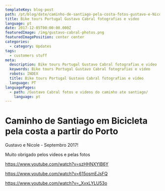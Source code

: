 ```yaml
---
templateKey: blog-post
path: /pt/blog/date/caminho-de-santiago-pela-costa-fotos-gustavo-e-Nicole/
title: Bike tours Portugal Gustavo Cabral fotografias e video
language: pt
date: 2017-12-05T00:00:00.000Z
featuredImage: /img/gustavo-cabral-photos.png
featuredImagePosition: center center
categories:
  - category: Updates
tags:
  - customers stuff
meta:
  description: Bike tours Portugal Gustavo Cabral fotografias e video
  keywords: Bike tours Portugal Gustavo Cabral fotografias e video
  robots: INDEX
  title: Bike tours Portugal Gustavo Cabral fotografias e video
  language: PT
languagePages:
  - path: /Gustavo Cabral fotos e videos do caminho ate santiago/
    language: pt
---
```

# Caminho de Santiago em Bicicleta pela costa a partir do Porto

Gustavo e Nicole - Septembro 2017!



Muito obrigado pelos videos e pelas fotos

https://www.youtube.com/watch?v=szHHNXYlB6Y

https://www.youtube.com/watch?v=615osmEJsFQ

https://www.youtube.com/watch?v=_XvxLYLU53o
